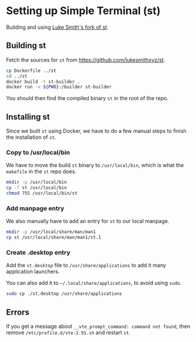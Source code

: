 # Setting up Simple Terminal (st)

Building and using [Luke Smith's fork of st](https://github.com/LukeSmithxyz/st).

## Building st

Fetch the sources for `st` from https://github.com/lukesmithxyz/st.

```bash
cp Dockerfile ../st
cd ../st
docker build -t st-builder .
docker run -v ${PWD}:/builder st-builder
```

You should then find the compiled binary `st` in the root of the repo.

## Installing st

Since we built `st` using Docker, we have to do a few manual steps to finish the
installation of `st`.

### Copy to /usr/local/bin

We have to move the build `st` binary to `/usr/local/bin`, which is what the
`makefile` in the `st` repo does.

```bash
mkdir -p /usr/local/bin
cp -f st /usr/local/bin
chmod 755 /usr/local/bin/st
```

### Add manpage entry

We also manually have to add an entry for `st` to our local manpage.

```bash
mkdir -p /usr/local/share/man/man1
cp st /usr/local/share/man/man1/st.1
```

### Create .desktop entry

Add the `st.desktop` file to `/usr/share/applications` to add it many
application launchers.

You can also add it to `~/.local/share/applications`, to avoid using `sudo`.

```bash
sudo cp ./st.desktop /usr/share/applications
```

## Errors

If you get a message about `__vte_prompt_command: command not found`, then
remove `/etc/profile.d/vte-2.91.sh` and restart `st`.

